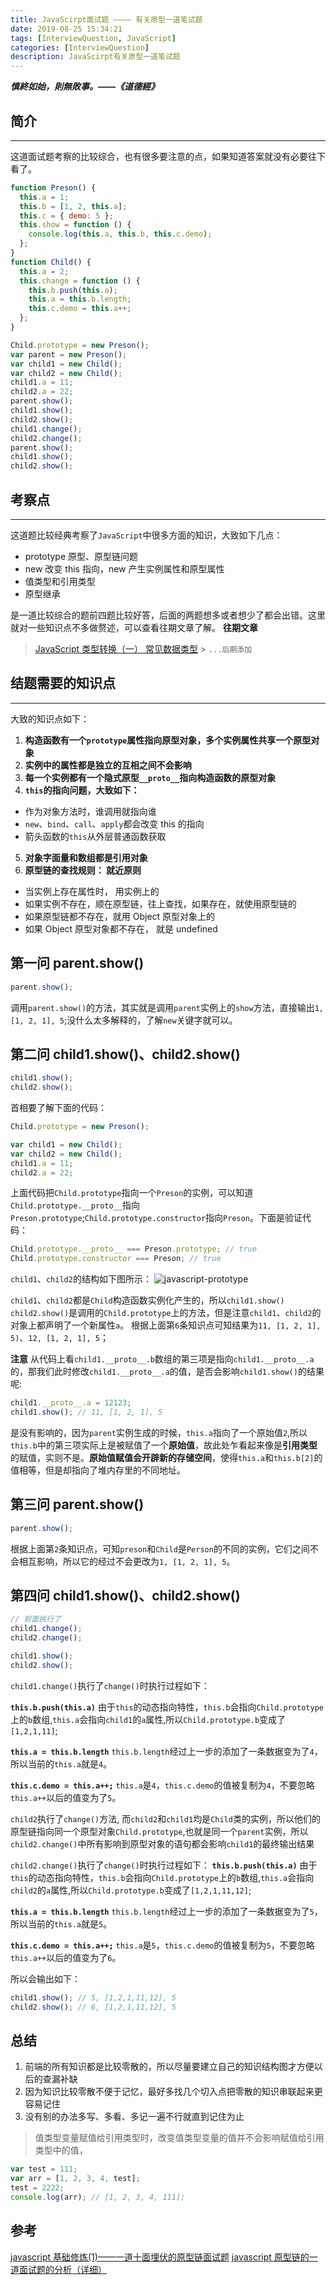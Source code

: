 ```yaml
---
title: JavaScirpt面试题 ———— 有关原型一道笔试题
date: 2019-08-25 15:34:21
tags: [InterviewQuestion, JavaScript]
categories: [InterviewQuestion]
description: JavaScirpt有关原型一道笔试题
---
```


_**慎終如始，則無敗事。——《道德經》**_

## 简介

---

这道面试题考察的比较综合，也有很多要注意的点，如果知道答案就没有必要往下看了。

```javascript
function Preson() {
  this.a = 1;
  this.b = [1, 2, this.a];
  this.c = { demo: 5 };
  this.show = function () {
    console.log(this.a, this.b, this.c.demo);
  };
}
function Child() {
  this.a = 2;
  this.change = function () {
    this.b.push(this.a);
    this.a = this.b.length;
    this.c.demo = this.a++;
  };
}

Child.prototype = new Preson();
var parent = new Preson();
var child1 = new Child();
var child2 = new Child();
child1.a = 11;
child2.a = 22;
parent.show();
child1.show();
child2.show();
child1.change();
child2.change();
parent.show();
child1.show();
child2.show();
```

## 考察点

---

这道题比较经典考察了`JavaScript`中很多方面的知识，大致如下几点：

- prototype 原型、原型链问题
- new 改变 this 指向，new 产生实例属性和原型属性
- 值类型和引用类型
- 原型继承

是一道比较综合的题前四题比较好答，后面的两题想多或者想少了都会出错。这里就对一些知识点不多做赘述，可以查看往期文章了解。
**往期文章**

> [JavaScript 类型转换（一） 常见数据类型](/blog/javascript/javascript-Type-conversion.html) > `...后期添加`

## 结题需要的知识点

---

大致的知识点如下：

1. **构造函数有一个`prototype`属性指向原型对象，多个实例属性共享一个原型对象**
2. **实例中的属性都是独立的互相之间不会影响**
3. **每一个实例都有一个隐式原型`__proto__`指向构造函数的原型对象**
4. **`this`的指向问题，大致如下：**

- 作为对象方法时，谁调用就指向谁
- `new`、`bind`、`call`、`apply`都会改变 this 的指向
- 箭头函数的`this`从外层普通函数获取

5. **对象字面量和数组都是引用对象**
6. **原型链的查找规则： 就近原则**

- 当实例上存在属性时， 用实例上的
- 如果实例不存在，顺在原型链，往上查找，如果存在，就使用原型链的
- 如果原型链都不存在，就用 Object 原型对象上的
- 如果 Object 原型对象都不存在， 就是 undefined

## 第一问 parent.show()

```javascript
parent.show();
```

调用`parent.show()`的方法，其实就是调用`parent`实例上的`show`方法，直接输出`1, [1, 2, 1], 5`;没什么太多解释的，了解`new`关键字就可以。

## 第二问 child1.show()、child2.show()

```javascript
child1.show();
child2.show();
```

首相要了解下面的代码：

```javascript
Child.prototype = new Preson();

var child1 = new Child();
var child2 = new Child();
child1.a = 11;
child2.a = 22;
```

上面代码把`Child.prototype`指向一个`Preson`的实例，可以知道`Child.prototype.__proto__`指向`Preson.prototype`;`Child.prototype.constructor`指向`Preson`。下面是验证代码：

```javascript
Child.prototype.__proto__ === Preson.prototype; // true
Child.prototype.constructor === Preson; // true
```

`child1`、`child2`的结构如下图所示：
![javascript-prototype](../../../images/interviewquestion/javascript-prototype-1-1.png)

`child1`、`child2`都是`Child`构造函数实例化产生的，所以`child1.show() child2.show()`是调用的`Child.prototype`上的方法，但是注意`child1`、`child2`的对象上都声明了一个新属性`a`。
根据上面第`6`条知识点可知结果为`11, [1, 2, 1], 5)`、`12, [1, 2, 1], 5`；

**注意**
从代码上看`child1.__proto__.b`数组的第三项是指向`child1.__proto__.a`的，那我们此时修改`child1.__proto__.a`的值，是否会影响`child1.show()`的结果呢:

```javascript
child1.__proto__.a = 12123;
child1.show(); // 11, [1, 2, 1], 5
```

是没有影响的，因为`parent`实例生成的时候，`this.a`指向了一个原始值`2`,所以`this.b`中的第三项实际上是被赋值了一个**原始值**，故此处乍看起来像是**引用类型**的赋值，实则不是。**原始值赋值会开辟新的存储空间**，使得`this.a`和`this.b[2]`的值相等，但是却指向了堆内存里的不同地址。

## 第三问 parent.show()

```javascript
parent.show();
```

根据上面第`2`条知识点，可知`preson`和`Child`是`Person`的不同的实例，它们之间不会相互影响，所以它的经过不会更改为`1, [1, 2, 1], 5`。

## 第四问 child1.show()、child2.show()

```javascript
// 前面执行了
child1.change();
child2.change();

child1.show();
child2.show();
```

`child1.change()`执行了`change()`时执行过程如下：

**`this.b.push(this.a)`**
由于`this`的动态指向特性，`this.b`会指向`Child.prototype`上的`b`数组,`this.a`会指向`child1`的`a`属性,所以`Child.prototype.b`变成了`[1,2,1,11]`;

**`this.a = this.b.length`**
`this.b.length`经过上一步的添加了一条数据变为了`4`，所以当前的`this.a`就是`4`。

**`this.c.demo = this.a++;`**
`this.a`是`4`，`this.c.demo`的值被复制为`4`，不要忽略`this.a++`以后的值变为了`5`。

`child2`执行了`change()`方法, 而`child2`和`child1`均是`Child`类的实例，所以他们的原型链指向同一个原型对象`Child.prototype`,也就是同一个`parent`实例，所以`child2.change()`中所有影响到原型对象的语句都会影响`child1`的最终输出结果

`child2.change()`执行了`change()`时执行过程如下：
**`this.b.push(this.a)`**
由于`this`的动态指向特性，`this.b`会指向`Child.prototype`上的`b`数组,`this.a`会指向`child2`的`a`属性,所以`Child.prototype.b`变成了`[1,2,1,11,12]`;

**`this.a = this.b.length`**
`this.b.length`经过上一步的添加了一条数据变为了`5`，所以当前的`this.a`就是`5`。

**`this.c.demo = this.a++;`**
`this.a`是`5`，`this.c.demo`的值被复制为`5`，不要忽略`this.a++`以后的值变为了`6`。

所以会输出如下：

```javascript
child1.show(); // 5, [1,2,1,11,12], 5
child2.show(); // 6, [1,2,1,11,12], 5
```

## 总结

1. 前端的所有知识都是比较零散的，所以尽量要建立自己的知识结构图才方便以后的查漏补缺
2. 因为知识比较零散不便于记忆，最好多找几个切入点把零散的知识串联起来更容易记住
3. 没有别的办法多写、多看、多记一遍不行就直到记住为止

> 值类型变量赋值给引用类型时，改变值类型变量的值并不会影响赋值给引用类型中的值，

```javascript
var test = 111;
var arr = [1, 2, 3, 4, test];
test = 2222;
console.log(arr); // [1, 2, 3, 4, 111];
```

## 参考

[javascript 基础修炼(1)——一道十面埋伏的原型链面试题](https://www.cnblogs.com/dashnowords/p/9404237.html)
[javascript 原型链的一道面试题的分析（详细）](https://www.php.cn/js-tutorial-410582.html)
